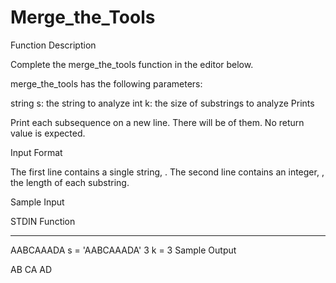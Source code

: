 # Merge_the_Tools

Function Description

Complete the merge_the_tools function in the editor below.

merge_the_tools has the following parameters:

string s: the string to analyze
int k: the size of substrings to analyze
Prints

Print each subsequence on a new line. There will be  of them. No return value is expected.

Input Format

The first line contains a single string, .
The second line contains an integer, , the length of each substring.


Sample Input

STDIN       Function
-----       --------
AABCAAADA   s = 'AABCAAADA'
3           k = 3
Sample Output

AB
CA
AD
